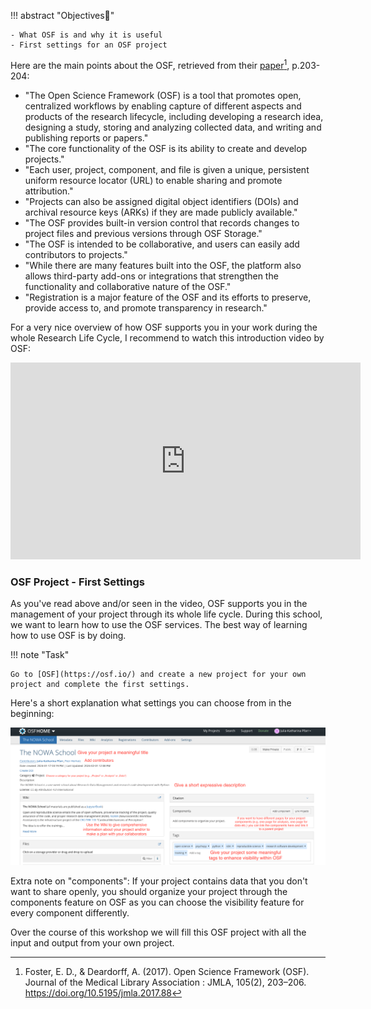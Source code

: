 
!!! abstract "Objectives📍"

    - What OSF is and why it is useful
    - First settings for an OSF project

Here are the main points about the OSF, retrieved from their [paper](10.5195/jmla.2017.88)[^1], p.203-204:

- "The Open Science Framework (OSF) is a tool that promotes open, centralized workflows by enabling capture of different aspects and products of the research lifecycle, including developing a research idea, designing a study, storing and analyzing collected data, and writing and publishing reports or papers." 
- "The core functionality of the OSF is its ability to create and develop projects."
- "Each user, project, component, and file is given a unique, persistent uniform resource locator (URL) to enable sharing and promote attribution."
- "Projects can also be assigned digital object identifiers (DOIs) and archival resource keys (ARKs) if they are made publicly available." 
- "The OSF provides built-in version control that records changes to project files and previous versions through OSF Storage." 
- "The OSF is intended to be collaborative, and users can easily add contributors to projects."
- "While there are many features built into the OSF, the platform also allows third-party add-ons or integrations that strengthen the functionality and collaborative nature of the OSF." 
- "Registration is a major feature of the OSF and its efforts to preserve, provide access to, and promote transparency in research." 

For a very nice overview of how OSF supports you in your work during the whole Research Life Cycle, I recommend to watch this introduction video by OSF:

<p align="center"><iframe width="560" height="315" src="https://www.youtube.com/embed/X07mBq2tnMg?si=7cGQUY6QxNWyMJXa" title="YouTube video player" frameborder="0" allow="accelerometer; autoplay; clipboard-write; encrypted-media; gyroscope; picture-in-picture; web-share" allowfullscreen></iframe></p>

### OSF Project - First Settings

As you've read above and/or seen in the video, OSF supports you in the management of your project through its whole life cycle. During this school, we want to learn how to use the OSF services. The best way of learning how to use OSF is by doing. 

!!! note "Task" 

    Go to [OSF](https://osf.io/) and create a new project for your own project and complete the first settings. 

Here's a short explanation what settings you can choose from in the beginning:

![OSF First Settings](assets/images/osf.png)

Extra note on "components": If your project contains data that you don't want to share openly, you should organize your project through the components feature on OSF as you can choose the visibility feature for every component differently. 

Over the course of this workshop we will fill this OSF project with all the input and output from your own project. 

[^1]: Foster, E. D., & Deardorff, A. (2017). Open Science Framework (OSF). Journal of the Medical Library Association : JMLA, 105(2), 203–206. https://doi.org/10.5195/jmla.2017.88